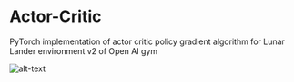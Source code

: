 # Actor-Critic

PyTorch implementation of actor critic policy gradient algorithm for Lunar Lander environment v2 of Open AI gym

![alt-text](https://raw.github.com/nikhilbarhate99/Actor-Critic/blob/master/gif/1.gif)
